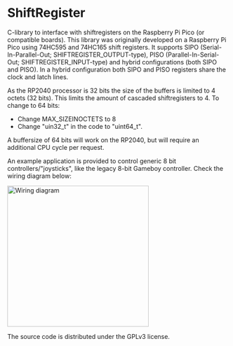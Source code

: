 # ShiftRegister
C-library to interface with shiftregisters on the Raspberry Pi Pico (or compatible boards). This library was originally developed on a Raspberry Pi Pico using 74HC595 and 74HC165 shift registers. It supports SIPO (Serial-In-Parallel-Out; SHIFTREGISTER_OUTPUT-type), PISO (Parallel-In-Serial-Out; SHIFTREGISTER_INPUT-type) and hybrid configurations (both SIPO and PISO). In a hybrid configuration both SIPO and PISO registers share the clock and latch lines. 

As the RP2040 processor is 32 bits the size of the buffers is limited to 4 octets (32 bits). This limits the amount of cascaded shiftregisters to 4. To change to 64 bits:
  - Change MAX_SIZEINOCTETS to 8
  - Change "uin32_t" in the code to "uint64_t".

A buffersize of 64 bits will work on the RP2040, but will require an additional CPU cycle per request. 

An example application is provided to control generic 8 bit controllers/"joysticks", like the legacy 8-bit Gameboy controller. Check the wiring diagram below:

<img width="322" alt="Wiring diagram" src="https://github.com/mjklaren/ShiftRegister/assets/127024801/2a9b6e51-51ac-4120-90fc-d81baf549a61">

The source code is distributed under the GPLv3 license.
